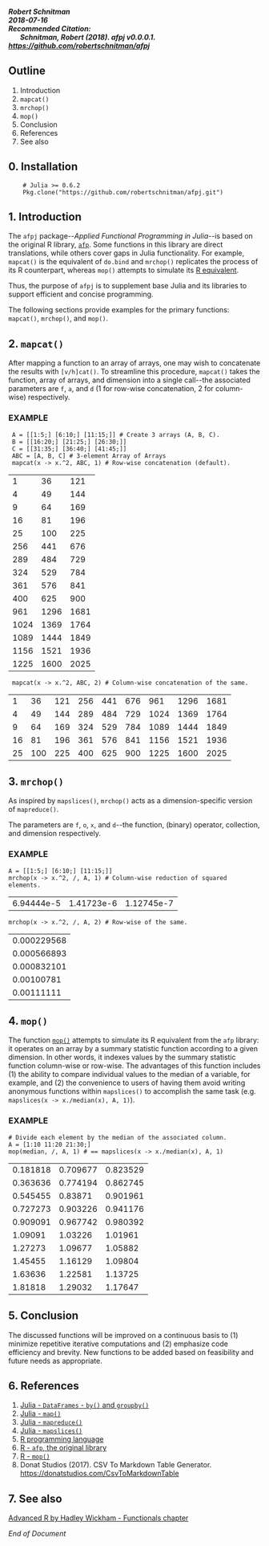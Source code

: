 ***Robert Schnitman***  
***2018-07-16***  
***Recommended Citation:  
&nbsp;&nbsp;&nbsp;&nbsp;&nbsp;&nbsp; Schnitman, Robert (2018). afpj v0.0.0.1. <https://github.com/robertschnitman/afpj>***

## Outline

1.  Introduction
2.  `mapcat()`
3.  `mrchop()`
4.  `mop()`
5. Conclusion
6. References
7. See also

## 0. Installation
```
    # Julia >= 0.6.2
    Pkg.clone("https://github.com/robertschnitman/afpj.git")
```

## 1. Introduction
The `afpj` package--*Applied Functional Programming in Julia*--is based on the original R library, [`afp`](https://github.com/robertschnitman/afp). Some functions in this library are direct translations, while others cover gaps in Julia functionality. For example, `mapcat()` is the equivalent of `do.bind` and `mrchop()` replicates the process of its R counterpart, whereas `mop()` attempts to simulate its [R equivalent](https://github.com/robertschnitman/afp/blob/master/R/mop.R).

Thus, the purpose of `afpj` is to supplement base Julia and its libraries to support efficient and concise programming.

The following sections provide examples for the primary functions:
`mapcat()`, `mrchop()`, and `mop()`.

## 2. `mapcat()`
After mapping a function to an array of arrays, one may wish to concatenate the results with `[v/h]cat()`. To streamline this procedure, `mapcat()` takes the function, array of arrays, and dimension into a single call--the associated parameters are `f`, `a`, and `d` (1 for row-wise concatenation, 2 for column-wise) respectively.

### EXAMPLE

     A = [[1:5;] [6:10;] [11:15;]] # Create 3 arrays (A, B, C).
     B = [[16:20;] [21:25;] [26:30;]]
     C = [[31:35;] [36:40;] [41:45;]]
     ABC = [A, B, C] # 3-element Array of Arrays
     mapcat(x -> x.^2, ABC, 1) # Row-wise concatenation (default).

|      |      |      | 
|------|------|------| 
| 1    | 36   | 121  | 
| 4    | 49   | 144  | 
| 9    | 64   | 169  | 
| 16   | 81   | 196  | 
| 25   | 100  | 225  | 
| 256  | 441  | 676  | 
| 289  | 484  | 729  | 
| 324  | 529  | 784  | 
| 361  | 576  | 841  | 
| 400  | 625  | 900  | 
| 961  | 1296 | 1681 | 
| 1024 | 1369 | 1764 | 
| 1089 | 1444 | 1849 | 
| 1156 | 1521 | 1936 | 
| 1225 | 1600 | 2025 | 

     mapcat(x -> x.^2, ABC, 2) # Column-wise concatenation of the same.

|    |     |     |     |     |     |      |      |      | 
|----|-----|-----|-----|-----|-----|------|------|------| 
| 1  | 36  | 121 | 256 | 441 | 676 | 961  | 1296 | 1681 | 
| 4  | 49  | 144 | 289 | 484 | 729 | 1024 | 1369 | 1764 | 
| 9  | 64  | 169 | 324 | 529 | 784 | 1089 | 1444 | 1849 | 
| 16 | 81  | 196 | 361 | 576 | 841 | 1156 | 1521 | 1936 | 
| 25 | 100 | 225 | 400 | 625 | 900 | 1225 | 1600 | 2025 | 
     

## 3. `mrchop()`
As inspired by `mapslices()`, `mrchop()` acts as a dimension-specific version of `mapreduce()`.

The parameters are `f`, `o`, `x`, and `d`--the function, (binary) operator, collection, and dimension respectively.

### EXAMPLE

    A = [[1:5;] [6:10;] [11:15;]]
    mrchop(x -> x.^2, /, A, 1) # Column-wise reduction of squared elements.

|            |            |            | 
|------------|------------|------------| 
| 6.94444e-5 | 1.41723e-6 | 1.12745e-7 | 


    mrchop(x -> x.^2, /, A, 2) # Row-wise of the same.
    
|              | 
|--------------| 
| 0.000229568  | 
|  0.000566893 | 
|  0.000832101 | 
|  0.00100781  | 
|  0.00111111  |  


## 4. `mop()`
The function [`mop()`](https://github.com/robertschnitman/afp/blob/master/R/mop.R) attempts to simulate its R equivalent from the `afp` library: it operates on an array by a summary statistic function according to a given dimension. In other words, it indexes values by the summary statistic function column-wise or row-wise. The advantages of this function includes (1) the ability to compare individual values to the median of a variable, for example, and (2) the convenience to users of having them avoid writing anonymous functions within `mapslices()` to accomplish the same task (e.g. `mapslices(x -> x./median(x), A, 1)`).

### EXAMPLE

    # Divide each element by the median of the associated column.
    A = [1:10 11:20 21:30;]
    mop(median, /, A, 1) # == mapslices(x -> x./median(x), A, 1)
    
|          |          |          | 
|----------|----------|----------| 
| 0.181818 | 0.709677 | 0.823529 | 
| 0.363636 | 0.774194 | 0.862745 | 
| 0.545455 | 0.83871  | 0.901961 | 
| 0.727273 | 0.903226 | 0.941176 | 
| 0.909091 | 0.967742 | 0.980392 | 
| 1.09091  | 1.03226  | 1.01961  | 
| 1.27273  | 1.09677  | 1.05882  | 
| 1.45455  | 1.16129  | 1.09804  | 
| 1.63636  | 1.22581  | 1.13725  | 
| 1.81818  | 1.29032  | 1.17647  | 



## 5. Conclusion
The discussed functions will be improved on a
continuous basis to (1) minimize repetitive iterative computations and (2)
emphasize code efficiency and brevity. New functions to be added based
on feasibility and future needs as appropriate.

## 6. References
1. [Julia - `DataFrames` - `by()` and `groupby()`](https://en.wikibooks.org/wiki/Introducing_Julia/DataFrames#Subsets_and_groups)  
2. [Julia - `map()`](https://docs.julialang.org/en/v0.6.1/stdlib/collections/#Base.map)  
3. [Julia - `mapreduce()`](https://docs.julialang.org/en/v0.6.1/stdlib/collections/#Base.mapreduce-NTuple%7B4,Any%7D)  
4. [Julia - `mapslices()`](https://docs.julialang.org/en/v0.6.2/stdlib/arrays/#Base.mapslices)  
5. [R programming language](https://www.r-project.org/)  
6. [R - `afp`, the original library](https://github.com/robertschnitman/afp)  
7. [R - `mop()`](https://github.com/robertschnitman/afp/blob/master/R/mop.R)  
8. Donat Studios (2017). CSV To Markdown Table Generator. https://donatstudios.com/CsvToMarkdownTable

## 7. See also
[Advanced R by Hadley Wickham - Functionals chapter](http://adv-r.had.co.nz/Functionals.html)

*End of Document*

